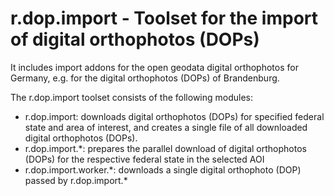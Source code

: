 # r.dop.import - Toolset for the import of digital orthophotos (DOPs)

It includes import addons for the open geodata digital orthophotos for Germany,
e.g. for the digital orthophotos (DOPs) of Brandenburg.

The r.dop.import toolset consists of the following modules:

- r.dop.import: downloads digital orthophotos (DOPs)
  for specified federal state and area of interest,
  and creates a single file of all downloaded digital orthophotos (DOPs).
- r.dop.import.*: prepares the parallel download of digital orthophotos (DOPs)
  for the respective federal state in the selected AOI
- r.dop.import.worker.\*: downloads a single digital orthophoto (DOP)
  passed by r.dop.import.\*
